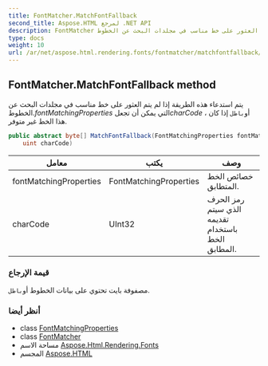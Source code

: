 ```yaml
---
title: FontMatcher.MatchFontFallback
second_title: Aspose.HTML لمرجع .NET API
description: FontMatcher طريقة. يتم استدعاء هذه الطريقة إذا لم يتم العثور على خط مناسب في مجلدات البحث عن الخطوط.fontMatchingProperties التي يمكن أن تجعلcharCode  أوباطل إذا كان هذا الخط غير متوفر.
type: docs
weight: 10
url: /ar/net/aspose.html.rendering.fonts/fontmatcher/matchfontfallback/
---
```

## FontMatcher.MatchFontFallback method

يتم استدعاء هذه الطريقة إذا لم يتم العثور على خط مناسب في مجلدات البحث عن الخطوط.*fontMatchingProperties* التي يمكن أن تجعل*charCode* ، أو`باطل` إذا كان هذا الخط غير متوفر.

```csharp
public abstract byte[] MatchFontFallback(FontMatchingProperties fontMatchingProperties, 
    uint charCode)
```

| معامل | يكتب | وصف |
| --- | --- | --- |
| fontMatchingProperties | FontMatchingProperties | خصائص الخط المتطابق. |
| charCode | UInt32 | رمز الحرف الذي سيتم تقديمه باستخدام الخط المطابق. |

### قيمة الإرجاع

مصفوفة بايت تحتوي على بيانات الخطوط أو`باطل`.

### أنظر أيضا

* class [FontMatchingProperties](../../fontmatchingproperties/)
* class [FontMatcher](../)
* مساحة الاسم [Aspose.Html.Rendering.Fonts](../../fontmatcher/)
* المجسم [Aspose.HTML](../../../)


